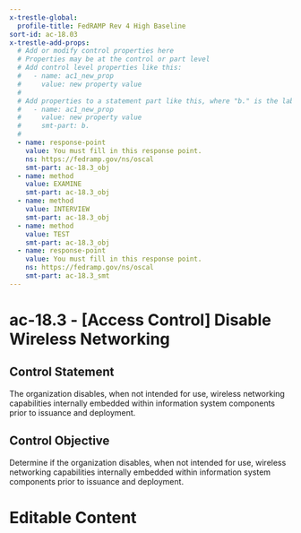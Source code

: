 ```yaml
---
x-trestle-global:
  profile-title: FedRAMP Rev 4 High Baseline
sort-id: ac-18.03
x-trestle-add-props:
  # Add or modify control properties here
  # Properties may be at the control or part level
  # Add control level properties like this:
  #   - name: ac1_new_prop
  #     value: new property value
  #
  # Add properties to a statement part like this, where "b." is the label of the target statement part
  #   - name: ac1_new_prop
  #     value: new property value
  #     smt-part: b.
  #
  - name: response-point
    value: You must fill in this response point.
    ns: https://fedramp.gov/ns/oscal
    smt-part: ac-18.3_obj
  - name: method
    value: EXAMINE
    smt-part: ac-18.3_obj
  - name: method
    value: INTERVIEW
    smt-part: ac-18.3_obj
  - name: method
    value: TEST
    smt-part: ac-18.3_obj
  - name: response-point
    value: You must fill in this response point.
    ns: https://fedramp.gov/ns/oscal
    smt-part: ac-18.3_smt
---
```


# ac-18.3 - \[Access Control\] Disable Wireless Networking

## Control Statement

The organization disables, when not intended for use, wireless networking capabilities internally embedded within information system components prior to issuance and deployment.

## Control Objective

Determine if the organization disables, when not intended for use, wireless networking capabilities internally embedded within information system components prior to issuance and deployment.

# Editable Content

<!-- Make additions and edits below -->
<!-- The above represents the contents of the control as received by the profile, prior to additions. -->
<!-- If the profile makes additions to the control, they will appear below. -->
<!-- The above markdown may not be edited but you may edit the content below, and/or introduce new additions to be made by the profile. -->
<!-- If there is a yaml header at the top, parameter values may be edited. Use --set-parameters to incorporate the changes during assembly. -->
<!-- The content here will then replace what is in the profile for this control, after running profile-assemble. -->
<!-- The added parts in the profile for this control are below.  You may edit them and/or add new ones. -->
<!-- Each addition must have a heading either of the form ## Control my_addition_name -->
<!-- or ## Part a. (where the a. refers to one of the control statement labels.) -->
<!-- "## Control" parts are new parts added after the statement part. -->
<!-- "## Part" parts are new parts added into the top-level statement part with that label. -->
<!-- Subparts may be added with nested hash levels of the form ### My Subpart Name -->
<!-- underneath the parent ## Control or ## Part being added -->
<!-- See https://ibm.github.io/compliance-trestle/tutorials/ssp_profile_catalog_authoring/ssp_profile_catalog_authoring for guidance. -->
